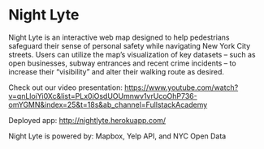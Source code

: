 # Night Lyte

Night Lyte is an interactive web map designed to help pedestrians safeguard their sense of personal safety while navigating New York City streets. Users can utilize the map’s visualization of key datasets – such as open businesses, subway entrances and recent crime incidents – to increase their “visibility” and alter their walking route as desired.

Check out our video presentation:
https://www.youtube.com/watch?v=qnLloiYi0Xc&list=PLx0iOsdUOUmnwv1vrUcoOhP736-omYGMN&index=25&t=18s&ab_channel=FullstackAcademy

Deployed app: http://nightlyte.herokuapp.com/

Night Lyte is powered by: 
Mapbox, Yelp API, and NYC Open Data

